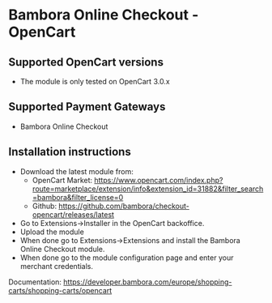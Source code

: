 # Bambora Online Checkout - OpenCart

## Supported OpenCart versions

* The module is only tested on OpenCart 3.0.x

## Supported Payment Gateways

* Bambora Online Checkout

## Installation instructions

* Download the latest module from:
    * OpenCart
      Market: https://www.opencart.com/index.php?route=marketplace/extension/info&extension_id=31882&filter_search=bambora&filter_license=0
    * Github: https://github.com/bambora/checkout-opencart/releases/latest
* Go to Extensions->Installer in the OpenCart backoffice.
* Upload the module
* When done go to Extensions->Extensions and install the Bambora Online Checkout
  module.
* When done go to the module configuration page and enter your merchant credentials.

Documentation: https://developer.bambora.com/europe/shopping-carts/shopping-carts/opencart

